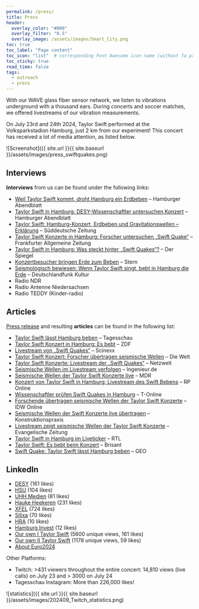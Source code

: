 ```yaml
---
permalink: /press/
title: Press
header:
  overlay_color: "#000"
  overlay_filter: "0.5"
  overlay_image: /assets/images/Smart_City.png
toc: true
toc_label: "Page content"
toc_icon: "list"  # corresponding Font Awesome icon name (without fa prefix)
toc_sticky: true
read_time: false
tags:
  - outreach
  - press
---
```


With our WAVE glass fiber sensor network, we listen to vibrations underground with a thousand ears. 
During concerts and soccer matches, we offered livestreams of our vibration measurements.

On July 23rd and 24th 2024, Taylor Swift performed at the Volksparkstadion Hamburg, just 2 km from our experiment!
This concert has received a lot of media attention, as listed below.

![Screenshot]({{ site.url }}{{ site.baseurl }}/assets/images/press_swiftquakes.png)

## Interviews

**Interviews** from us can be found under the following links: 

- [Weil Taylor Swift kommt, droht Hamburg ein Erdbeben](https://www.abendblatt.de/hamburg/kultur/article406448210/weil-taylor-swift-kommt-droht-hamburg-ein-erdbeben.html) – Hamburger Abendblatt
- [Taylor Swift in Hamburg: DESY-Wissenschaftler untersuchen Konzert](https://www.abendblatt.de/hamburg/kultur/article406819971/taylor-swift-in-hamburg-desy-wisscenschaftler-untersuchen-konzert.html) – Hamburger Abendblatt
- [Taylor Swift: Hamburg-Konzert, Erdbeben und Gravitationswellen – Erklärung](https://www.sueddeutsche.de/wissen/taylor-swift-hamburg-konzert-erdbeben-gravitationswellen-erklaerung-lux.CmXeLQWZq1DqbZFnydYcrp) – Süddeutsche Zeitung
- [Taylor Swift Konzerte in Hamburg: Forscher untersuchen „Swift Quake“](https://www.faz.net/aktuell/gesellschaft/menschen/taylor-swift-konzerte-in-hamburg-erdbeben-forscher-untersuchen-swift-quake-19873450.html) – Frankfurter Allgemeine Zeitung
- [Taylor Swift in Hamburg: Was steckt hinter „Swift Quakes“?](https://www.spiegel.de/wissenschaft/technik/taylor-swift-in-hamburg-was-steckt-hinter-swift-quakes-a-0a98ad93-3bad-43c5-9748-1cea7569a9cf) – Der Spiegel
- [Konzertbesucher bringen Erde zum Beben](https://www.stern.de/panorama/wissen/taylor-swift---konzertbesucher-bringen-erde-zum-beben-34913078.html) – Stern
- [Seismologisch bewiesen: Wenn Taylor Swift singt, bebt in Hamburg die Erde](https://www.deutschlandfunkkultur.de/seismologisch-bewiesen-wenn-taylor-swift-singt-bebt-in-hamburg-die-erde-dlf-kultur-98964950-100.html) – Deutschlandfunk Kultur
- Radio NDR
- Radio Antenne Niedersachsen
- Radio TEDDY (Kinder-radio)

## Articles 

[Press release](https://www.uni-hamburg.de/newsroom/presse/2024/pm36.html) and resulting **articles** can be found in the following list:

- [Taylor Swift lässt Hamburg beben](https://www.tagesschau.de/inland/regional/hamburg/ndr-taylor-swift-laesst-heute-hamburg-beben-100.html) – Tagesschau
- [Taylor Swift Konzert in Hamburg: Es bebt](https://www.zdf.de/nachrichten/panorama/taylor-swift-konzert-hamburg-beben-100.html) – ZDF
- [Livestream von „Swift Quakes“](https://www.scinexx.de/news/geowissen/heute-abend-livestream-von-swift-quakes/) – Scinexx
- [Taylor Swift Konzert: Forscher übertragen seismische Wellen](https://www.welt.de/kultur/video252649946/Taylor-Swift-Konzert-in-Hamburg-Forscher-uebertragen-seismische-Wellen-im-Livestream.html) – Die Welt
- [Taylor Swift Konzerte: Livestream der „Swift Quakes“](https://www.netzwelt.de/news/232853-taylor-swift-konzerte-hamburg-forscher-bieten-kostenlosen-live-stream.html) – Netzwelt
- [Seismische Wellen im Livestream verfolgen](https://www.ingenieur.de/technik/fachbereiche/energie/taylor-swift-konzert-seismische-wellen-im-livestream-verfolgen/) – Ingenieur.de
- [Seismische Wellen der Taylor Swift Konzerte live](https://www.mdr.de/wissen/news/taylor-swift-konzert-seismische-wellen-livestream-100.html) – MDR
- [Konzert von Taylor Swift in Hamburg: Livestream des Swift Bebens](https://rp-online.de/panorama/deutschland/konzert-von-taylor-swift-hamburg-uebertraegt-swift-beben-live-im-internet_aid-116667673) – RP Online
- [Wissenschaftler prüfen Swift Quakes in Hamburg](https://www.t-online.de/region/hamburg/id_100454240/taylor-swift-laesst-hamburg-beben-wissenschaftler-pruefen-swift-quakes-.html) – T-Online
- [Forschende übertragen seismische Wellen der Taylor Swift Konzerte](https://nachrichten.idw-online.de/2024/07/22/hamburg-schwingt-forschende-uebertragen-seismische-wellen-der-konzerte-von-taylor-swift-im-livestream) – IDW Online
- [Seismische Wellen der Swift Konzerte live übertragen](https://www.konstruktionspraxis.vogel.de/forschende-uebertragen-seismische-wellen-zweier-swift-konzerte-a-52aad755771dd390afd2b368bcead776/) – Konstruktionspraxis
- [Livestream zeigt seismische Wellen der Taylor Swift Konzerte](https://www.evangelische-zeitung.de/livestream-zeigt-seismische-wellen-von-taylor-swift-konzerten) – Evangelische Zeitung
- [Taylor Swift in Hamburg im Liveticker](https://www.rtl.de/rtl-nord/taylor-swift-in-hamburg-im-live-ticker-erstes-konzert-faellt-ins-wasser-aber-taylor-singt-weiter-id1728233.html) – RTL
- [Taylor Swift: Es bebt beim Konzert](https://www.brisant.de/stars/taylor-swift-erdbeben-102.html) – Brisant
- [Swift Quake: Taylor Swift lässt Hamburg beben](https://www.geo.de/wissen/swift-quake--taylor-swift-laesst-in-habmburg-die-erde-beben-34907916.html) – GEO

## LinkedIn 


- [DESY](https://www.linkedin.com/posts/desy_swifties-activity-7221516351616487424-39fC) (161 likes)
- [HSU](https://www.linkedin.com/feed/update/urn:li:activity:7221496464768667648) (104 likes)
- [UHH Medien](https://www.linkedin.com/feed/update/urn:li:activity:7221169952517406722) (81 likes)
- [Hauke Heekeren](https://www.linkedin.com/posts/heekeren_swiftquake-sciencecityhamburg-innovativeresearch-activity-7221454799777533952-4HTl) (231 likes)
- [XFEL](https://www.linkedin.com/feed/update/urn:li:activity:7222158677015760896) (724 likes)
- [Silixa](https://www.linkedin.com/feed/update/urn:li:activity:7221809632023834625) (70 likes)
- [HRA](https://www.linkedin.com/feed/update/urn:li:activity:7221495713614958593) (10 likes)
- [Hamburg Invest](https://www.linkedin.com/feed/update/urn:li:activity:7221500185128898562) (12 likes)
- [Our own I Taylor Swift](https://www.linkedin.com/posts/celine-hadziioannou-339374318_das-scienceoutreach-scicomm-activity-7221481351785459712--6Ml) (5600 unique views, 161 likes)
- [Our own II Taylor Swift](https://www.linkedin.com/feed/update/urn:li:activity:7221899704379346944) (1178 unique views, 59 likes)
- [About Euro2024](https://www.linkedin.com/posts/oliver-gerberding-b88035a6_vibrationen-vom-stadion-live-messung-vom-activity-7215043011116740608-4z0Y)


Other Platforms:
- Twitch: >431 viewers throughout the entire concert: 14,810 views (live calls) on July 23 and > 3000 on July 24
- Tagesschau Instagram: More than 226,000 likes!

![statistics]({{ site.url }}{{ site.baseurl }}/assets/images/202409_Twitch_statistics.png)


